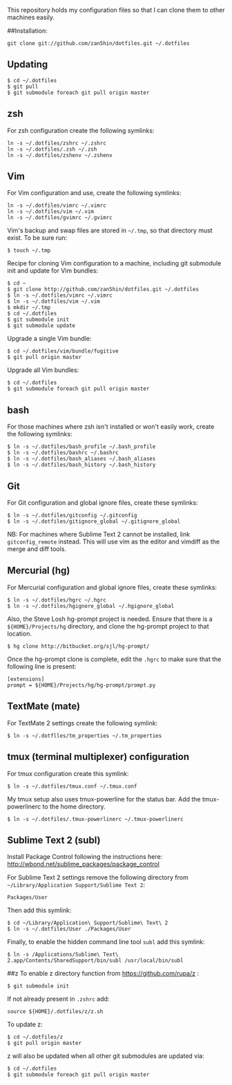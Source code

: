 This repository holds my configuration files so that I can clone them to other machines
easily.

##Installation:

    git clone git://github.com/zan5hin/dotfiles.git ~/.dotfiles
	
## Updating

    $ cd ~/.dotfiles
    $ git pull
    $ git submodule foreach git pull origin master

## zsh
For zsh configuration create the following symlinks:

	ln -s ~/.dotfiles/zshrc ~/.zshrc
    ln -s ~/.dotfiles/.zsh ~/.zsh
    ln -s ~/.dotfiles/zshenv ~/.zshenv
		
	
## Vim
For Vim configuration and use, create the following symlinks:

    ln -s ~/.dotfiles/vimrc ~/.vimrc
    ln -s ~/.dotfiles/vim ~/.vim
    ln -s ~/.dotfiles/gvimrc ~/.gvimrc

Vim's backup and swap files are stored in `~/.tmp`, so that directory must exist. To be sure run:

    $ touch ~/.tmp

Recipe for cloning Vim configuration to a machine, including git submodule init and update for
Vim bundles:

    $ cd ~
    $ git clone http://github.com/zan5hin/dotfiles.git ~/.dotfiles
    $ ln -s ~/.dotfiles/vimrc ~/.vimrc
    $ ln -s ~/.dotfiles/vim ~/.vim
    $ mkdir ~/.tmp
    $ cd ~/.dotfiles
    $ git submodule init
    $ git submodule update

Upgrade a single Vim bundle:

    $ cd ~/.dotfiles/vim/bundle/fugitive
    $ git pull origin master

Upgrade all Vim bundles:

    $ cd ~/.dotfiles
    $ git submodule foreach git pull origin master

## bash
For those machines where zsh isn't installed or won't easily work, create the
following symlinks:

    $ ln -s ~/.dotfiles/bash_profile ~/.bash_profile
    $ ln -s ~/.dotfiles/bashrc ~/.bashrc
    $ ln -s ~/.dotfiles/bash_aliases ~/.bash_aliases
    $ ln -s ~/.dotfiles/bash_history ~/.bash_history

## Git
For Git configuration and global ignore files, create these symlinks:

    $ ln -s ~/.dotfiles/gitconfig ~/.gitconfig
    $ ln -s ~/.dotfiles/gitignore_global ~/.gitignore_global

NB: For machines where Sublime Text 2 cannot be installed, link `gitconfig_remote` instead. This will use vim as the editor and vimdiff as the merge and diff tools.

## Mercurial (hg)
For Mercurial configuration and global ignore files, create these symlinks:

    $ ln -s ~/.dotfiles/hgrc ~/.hgrc
    $ ln -s ~/.dotfiles/hgignore_global ~/.hgignore_global
	
Also, the Steve Losh hg-prompt project is needed. Ensure that there is a `${HOME}/Projects/hg` directory, and clone the hg-prompt project to that location.

    $ hg clone http://bitbucket.org/sjl/hg-prompt/
	
Once the hg-prompt clone is complete, edit the `.hgrc` to make sure that the following line is present:

    [extensions]
    prompt = ${HOME}/Projects/hg/hg-prompt/prompt.py

## TextMate (mate)
For TextMate 2 settings create the following symlink:

    $ ln -s ~/.dotflles/tm_properties ~/.tm_properties

## tmux (terminal multiplexer) configuration
For tmux configuration create this symlink:

    $ ln -s ~/.dotfiles/tmux.conf ~/.tmux.conf

My tmux setup also uses tmux-powerline for the status bar. Add the tmux-powerlinerc to the home directory.

    $ ln -s ~/.dotfiles/.tmux-powerlinerc ~/.tmux-powerlinerc

## Sublime Text 2 (subl)
Install Package Control following the instructions here: http://wbond.net/sublime_packages/package_control

For Sublime Text 2 settings remove the following directory from 
`~/Library/Application Support/Sublime Text 2`:

    Packages/User

Then add this symlink:

    $ cd ~/Library/Application\ Support/Sublime\ Text\ 2
    $ ln -s ~/.dotfiles/User ./Packages/User

Finally, to enable the hidden command line tool `subl` add this symlink:

    $ ln -s /Applications/Sublime\ Text\ 2.app/Contents/SharedSupport/bin/subl /usr/local/bin/subl

##z
To enable z directory function from https://github.com/rupa/z :

	$ git submodule init
	
If not already present in `.zshrc` add:

    source ${HOME}/.dotfiles/z/z.sh
	
To update z:

    $ cd ~/.dotfiles/z
    $ git pull origin master

z will also be updated when all other git submodules are updated via:

    $ cd ~/.dotfiles
    $ git submodule foreach git pull origin master
